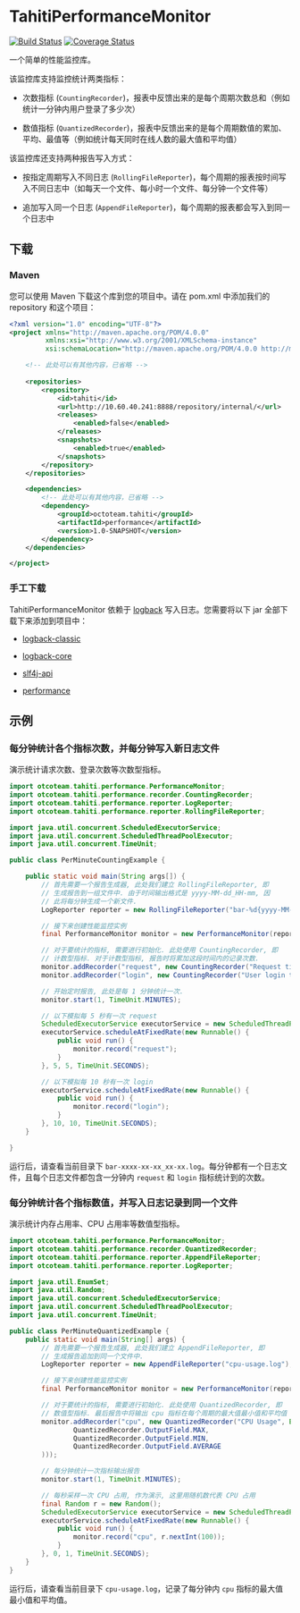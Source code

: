 # TahitiPerformanceMonitor

[![Build Status](https://travis-ci.org/SummerWish/TahitiPerformanceMonitor.svg?branch=master)](https://travis-ci.org/SummerWish/TahitiPerformanceMonitor) [![Coverage Status](https://coveralls.io/repos/github/SummerWish/TahitiPerformanceMonitor/badge.svg?branch=master)](https://coveralls.io/github/SummerWish/TahitiPerformanceMonitor?branch=master)

一个简单的性能监控库。

该监控库支持监控统计两类指标：

- 次数指标 (`CountingRecorder`)，报表中反馈出来的是每个周期次数总和（例如统计一分钟内用户登录了多少次）

- 数值指标 (`QuantizedRecorder`)，报表中反馈出来的是每个周期数值的累加、平均、最值等（例如统计每天同时在线人数的最大值和平均值）

该监控库还支持两种报告写入方式：

- 按指定周期写入不同日志 (`RollingFileReporter`)，每个周期的报表按时间写入不同日志中（如每天一个文件、每小时一个文件、每分钟一个文件等）

- 追加写入同一个日志 (`AppendFileReporter`)，每个周期的报表都会写入到同一个日志中

## 下载

### Maven

您可以使用 Maven 下载这个库到您的项目中。请在 pom.xml 中添加我们的 repository 和这个项目：

```xml
<?xml version="1.0" encoding="UTF-8"?>
<project xmlns="http://maven.apache.org/POM/4.0.0"
         xmlns:xsi="http://www.w3.org/2001/XMLSchema-instance"
         xsi:schemaLocation="http://maven.apache.org/POM/4.0.0 http://maven.apache.org/xsd/maven-4.0.0.xsd">

    <!-- 此处可以有其他内容，已省略 -->
    
    <repositories>
        <repository>
            <id>tahiti</id>
            <url>http://10.60.40.241:8888/repository/internal/</url>
            <releases>
                <enabled>false</enabled>
            </releases>
            <snapshots>
                <enabled>true</enabled>
            </snapshots>
        </repository>
    </repositories>

    <dependencies>
        <!-- 此处可以有其他内容，已省略 -->
        <dependency>
            <groupId>octoteam.tahiti</groupId>
            <artifactId>performance</artifactId>
            <version>1.0-SNAPSHOT</version>
        </dependency>
    </dependencies>

</project>
```

### 手工下载

TahitiPerformanceMonitor 依赖于 [logback](http://logback.qos.ch/) 写入日志。您需要将以下 jar 全部下载下来添加到项目中：

- [logback-classic](http://central.maven.org/maven2/ch/qos/logback/logback-classic/1.1.6/logback-classic-1.1.6.jar)

- [logback-core](http://central.maven.org/maven2/ch/qos/logback/logback-core/1.1.6/logback-core-1.1.6.jar)

- [slf4j-api](http://central.maven.org/maven2/org/slf4j/slf4j-api/1.7.18/slf4j-api-1.7.18.jar)

- [performance](http://10.60.40.241:8888/repository/snapshots/octoteam/tahiti/performance/1.0-SNAPSHOT/performance-1.0-20160409.110112-1.jar)

## 示例

### 每分钟统计各个指标次数，并每分钟写入新日志文件

演示统计请求次数、登录次数等次数型指标。

```java
import otcoteam.tahiti.performance.PerformanceMonitor;
import otcoteam.tahiti.performance.recorder.CountingRecorder;
import otcoteam.tahiti.performance.reporter.LogReporter;
import otcoteam.tahiti.performance.reporter.RollingFileReporter;

import java.util.concurrent.ScheduledExecutorService;
import java.util.concurrent.ScheduledThreadPoolExecutor;
import java.util.concurrent.TimeUnit;

public class PerMinuteCountingExample {

    public static void main(String args[]) {
        // 首先需要一个报告生成器, 此处我们建立 RollingFileReporter, 即
        // 生成报告到一组文件中. 由于时间输出格式是 yyyy-MM-dd_HH-mm, 因
        // 此将每分钟生成一个新文件.
        LogReporter reporter = new RollingFileReporter("bar-%d{yyyy-MM-dd_HH-mm}.log");

        // 接下来创建性能监控实例
        final PerformanceMonitor monitor = new PerformanceMonitor(reporter);

        // 对于要统计的指标, 需要进行初始化. 此处使用 CountingRecorder, 即
        // 计数型指标. 对于计数型指标, 报告时将累加这段时间内的记录次数.
        monitor.addRecorder("request", new CountingRecorder("Request times"));
        monitor.addRecorder("login", new CountingRecorder("User login times"));

        // 开始定时报告, 此处是每 1 分钟统计一次.
        monitor.start(1, TimeUnit.MINUTES);

        // 以下模拟每 5 秒有一次 request
        ScheduledExecutorService executorService = new ScheduledThreadPoolExecutor(1);
        executorService.scheduleAtFixedRate(new Runnable() {
            public void run() {
                monitor.record("request");
            }
        }, 5, 5, TimeUnit.SECONDS);

        // 以下模拟每 10 秒有一次 login
        executorService.scheduleAtFixedRate(new Runnable() {
            public void run() {
                monitor.record("login");
            }
        }, 10, 10, TimeUnit.SECONDS);
    }

}
```

运行后，请查看当前目录下 `bar-xxxx-xx-xx_xx-xx.log`。每分钟都有一个日志文件，且每个日志文件都包含一分钟内 `request` 和 `login` 指标统计到的次数。

### 每分钟统计各个指标数值，并写入日志记录到同一个文件

演示统计内存占用率、CPU 占用率等数值型指标。

```java
import otcoteam.tahiti.performance.PerformanceMonitor;
import otcoteam.tahiti.performance.recorder.QuantizedRecorder;
import otcoteam.tahiti.performance.reporter.AppendFileReporter;
import otcoteam.tahiti.performance.reporter.LogReporter;

import java.util.EnumSet;
import java.util.Random;
import java.util.concurrent.ScheduledExecutorService;
import java.util.concurrent.ScheduledThreadPoolExecutor;
import java.util.concurrent.TimeUnit;

public class PerMinuteQuantizedExample {
    public static void main(String[] args) {
        // 首先需要一个报告生成器, 此处我们建立 AppendFileReporter, 即
        // 生成报告追加到同一个文件中.
        LogReporter reporter = new AppendFileReporter("cpu-usage.log");

        // 接下来创建性能监控实例
        final PerformanceMonitor monitor = new PerformanceMonitor(reporter);

        // 对于要统计的指标, 需要进行初始化. 此处使用 QuantizedRecorder, 即
        // 数值型指标. 最后报告中将输出 cpu 指标在每个周期的最大值最小值和平均值
        monitor.addRecorder("cpu", new QuantizedRecorder("CPU Usage", EnumSet.of(
                QuantizedRecorder.OutputField.MAX,
                QuantizedRecorder.OutputField.MIN,
                QuantizedRecorder.OutputField.AVERAGE
        )));

        // 每分钟统计一次指标输出报告
        monitor.start(1, TimeUnit.MINUTES);

        // 每秒采样一次 CPU 占用, 作为演示, 这里用随机数代表 CPU 占用
        final Random r = new Random();
        ScheduledExecutorService executorService = new ScheduledThreadPoolExecutor(1);
        executorService.scheduleAtFixedRate(new Runnable() {
            public void run() {
                monitor.record("cpu", r.nextInt(100));
            }
        }, 0, 1, TimeUnit.SECONDS);
    }
}
```

运行后，请查看当前目录下 `cpu-usage.log`，记录了每分钟内 `cpu` 指标的最大值最小值和平均值。

